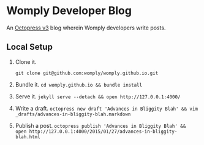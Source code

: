 # Womply Developer Blog

An [Octopress v3](https://github.com/octopress/octopress) blog wherein Womply developers write posts.

## Local Setup

1. Clone it.

   `git clone git@github.com:womply/womply.github.io.git`

2. Bundle it.
   ```cd womply.github.io && bundle install```

3. Serve it.
   ```jekyll serve --detach && open http://127.0.0.1:4000/```

4. Write a draft.
   ```octopress new draft 'Advances in Bliggity Blah' && vim _drafts/advances-in-bliggity-blah.markdown```

5. Publish a post.
   ```octopress publish 'Advances in Bliggity Blah' && open http://127.0.0.1:4000/2015/01/27/advances-in-bliggity-blah.html```
